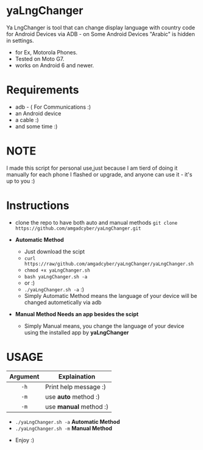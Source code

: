 # yaLngChanger
 Ya LngChanger is tool that can change display language with country code for Android Devices via ADB - on Some Android Devices "Arabic" is hidden in settings.
  - for Ex, Motorola Phones. 
  - Tested on Moto G7.
  - works on Android 6 and newer.
  
# Requirements
- adb - ( For Communications :)
- an Android device
- a cable :)
- and some time :)


# NOTE
I made this script for personal use,just because I am tierd of doing it manually for each phone I flashed or upgrade, and anyone can use it - it's up to you :)

# Instructions
* clone the repo to have both auto and manual methods
 `git clone https://github.com/amgadcyber/yaLngChanger.git`

- **Automatic Method**
    - Just download the scipt 
    - `curl https://raw/github.com/amgadcyber/yaLngChanger/yaLngChanger.sh`
    - `chmod +x yaLngChanger.sh`
    - `bash yaLngChanger.sh -a`
    -  or :)
    - `./yaLngChanger.sh -a` :)
    - Simply Automatic Method means the language of your device will be changed autometically via adb
    
- **Manual Method Needs an app besides the scipt**
   - Simply Manual means, you change the language of your device using the installed app by **yaLngChanger**
 # USAGE
   Argument  | Explaination
   |  :---:    |---|
   |`-h`         | Print help message :) |
   |`-m`        | use **auto** method  :) |
   |`-m`         | use **manual** method :) |
   
   - `./yaLngChanger.sh -a`  **Automatic Method**
   - `./yaLngChanger.sh -m`  **Manual Method**
   
   * Enjoy :)
